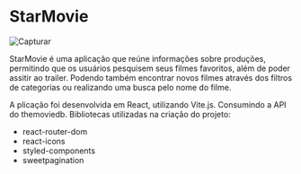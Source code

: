 # StarMovie
![Capturar](https://github.com/KetsonKersen/StarMovie/assets/127996989/f53decfd-824a-4ef6-b9b4-3957d5f714ea)


StarMovie é uma aplicação que reúne informações sobre produções, permitindo que os usuários pesquisem seus filmes favoritos, além de poder assitir ao trailer.
Podendo também encontrar novos filmes através dos filtros de categorias ou realizando uma busca pelo nome do filme.

A plicação foi desenvolvida em React, utilizando Vite.js.
Consumindo a API do themoviedb.
Bibliotecas utilizadas na criação do projeto:
- react-router-dom
- react-icons
- styled-components
- sweetpagination
